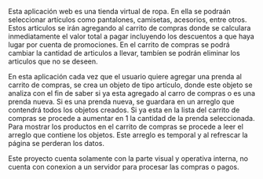 Esta aplicación web es una tienda virtual de ropa. En ella se podraán seleccionar artículos como pantalones, camisetas, acesorios, entre otros. Estos articulos 
se irán agregando al carrito de compras donde se calculara inmediatamente el valor total a pagar incluyendo los descuentos a que haya lugar por cuenta de promociones. En el carrito de compras se
podrá cambiar la cantidad de articulos a llevar, tambíen se podrán eliminar los articulos que no se deseen.

En esta aplicación cada vez que el usuario quiere agregar una prenda al carrito de compras, se crea un objeto de tipo artículo, donde este objeto se analiza
con el fin de saber si ya esta agregado al carro de compras o es una prenda nueva. Si es una prenda nueva, se guardara en un arreglo que contendrá todos 
los objetos creados. Si ya esta en la lista del carrito de compras se procede a aumentar en 1 la cantidad de la prenda seleccionada.
Para mostrar los productos en el carrito de compras se procede a leer el arreglo que contiene los objetos. Este arreglo es temporal y al refrescar la página se perderan los datos.

Este proyecto cuenta solamente con la parte visual y operativa interna, no cuenta con conexion a un servidor para procesar las compras o pagos.
